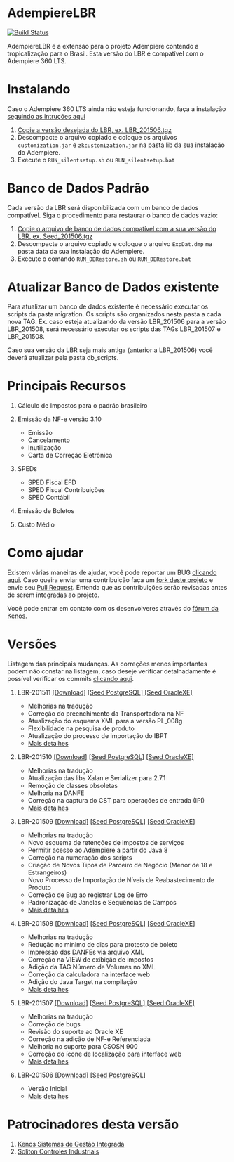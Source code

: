 AdempiereLBR
============

[![Build Status](https://drone.io/bitbucket.org/AdempiereLBR/adempierelbr/status.png)](https://drone.io/bitbucket.org/AdempiereLBR/adempierelbr/latest)

AdempiereLBR é a extensão para o projeto Adempiere contendo a tropicalização para o Brasil. Esta versão do LBR é compatível com o Adempiere 360 LTS.

Instalando
==========

Caso o Adempiere 360 LTS ainda não esteja funcionando, faça a instalação [seguindo as intruções aqui][1]

 1. [Copie a versão desejada do LBR, ex. LBR_201506.tgz][2]
 2. Descompacte o arquivo copiado e coloque os arquivos `customization.jar` e `zkcustomization.jar` na pasta lib da sua instalação do Adempiere.
 3. Execute o `RUN_silentsetup.sh` ou  `RUN_silentsetup.bat`

Banco de Dados Padrão
=====================

Cada versão da LBR será disponibilizada com um banco de dados compatível. Siga o procedimento para restaurar o banco de dados vazio:

 1. [Copie o arquivo de banco de dados compatível com a sua versão do LBR, ex. Seed_201506.tgz][2]
 2. Descompacte o arquivo copiado e coloque o arquivo `ExpDat.dmp` na pasta data da sua instalação do Adempiere.
 3. Execute o comando `RUN_DBRestore.sh` ou `RUN_DBRestore.bat`
 
Atualizar Banco de Dados existente
==================================

Para atualizar um banco de dados existente é necessário executar os scripts da pasta migration. Os scripts são organizados nesta pasta a cada nova TAG. Ex. caso esteja atualizando da versão LBR\_201506 para a versão LBR\_201508, será necessário executar os scripts das TAGs LBR\_201507 e LBR\_201508.

Caso sua versão da LBR seja mais antiga (anterior a LBR\_201506) você deverá atualizar pela pasta db_scripts.

Principais Recursos
===================

1. Cálculo de Impostos para o padrão brasileiro
1. Emissão da NF-e versão 3.10

    * Emissão
	* Cancelamento
	* Inutilização
	* Carta de Correção Eletrônica

1. SPEDs

	* SPED Fiscal EFD
	* SPED Fiscal Contribuições
	* SPED Contábil

1. Emissão de Boletos
1. Custo Médio

Como ajudar
===========

Existem várias maneiras de ajudar, você pode reportar um BUG [clicando aqui][3]. Caso queira enviar uma contribuição faça um [fork deste projeto][4] e envie seu [Pull Request][7]. Entenda que as contribuições serão revisadas antes de serem integradas ao projeto.

Você pode entrar em contato com os desenvolveres através do [fórum da Kenos][8].

Versões
=======

Listagem das principais mudanças. As correções menos importantes podem não constar na listagem, caso deseje verificar detalhadamente é possível verificar os commits [clicando aqui][9].

1. LBR-201511 [[Download]][30] [[Seed PostgreSQL]][31] [[Seed OracleXE]][32]

	* Melhorias na tradução
	* Correção do preenchimento da Transportadora na NF
	* Atualização do esquema XML para a versão PL_008g
	* Flexibilidade na pesquisa de produto
	* Atualização do processo de importação do IBPT
	* [Mais detalhes][29]
	
1. LBR-201510 [[Download]][26] [[Seed PostgreSQL]][27] [[Seed OracleXE]][28]

	* Melhorias na tradução
	* Atualização das libs Xalan e Serializer para 2.7.1
	* Remoção de classes obsoletas
	* Melhoria na DANFE
	* Correção na captura do CST para operações de entrada (IPI)
	* [Mais detalhes][25]
	
1. LBR-201509 [[Download]][22] [[Seed PostgreSQL]][23] [[Seed OracleXE]][24]

	* Melhorias na tradução
	* Novo esquema de retenções de impostos de serviços
	* Permitir acesso ao Adempiere a partir do Java 8
	* Correção na numeração dos scripts
	* Criação de Novos Tipos de Parceiro de Negócio (Menor de 18 e Estrangeiros)
	* Novo Processo de Importação de Níveis de Reabastecimento de Produto
	* Correção de Bug ao registrar Log de Erro
	* Padronização de Janelas e Sequências de Campos
	* [Mais detalhes][21]

1. LBR-201508 [[Download]][18] [[Seed PostgreSQL]][19] [[Seed OracleXE]][20]

	* Melhorias na tradução
	* Redução no mínimo de dias para protesto de boleto
	* Impressão das DANFEs via arquivo XML
	* Correção na VIEW de exibição de impostos
	* Adição da TAG Número de Volumes no XML
	* Correção da calculadora na interface web
	* Adição do Java Target na compilação
	* [Mais detalhes][17]
	
1. LBR-201507 [[Download]][14] [[Seed PostgreSQL]][15] [[Seed OracleXE]][16]

	* Melhorias na tradução
	* Correção de bugs
	* Revisão do suporte ao Oracle XE
	* Correção na adição de NF-e Referenciada
	* Melhoria no suporte para CSOSN 900
	* Correção do ícone de localização para interface web
	* [Mais detalhes][13]
	
1. LBR-201506 [[Download]][11] [[Seed PostgreSQL]][12]

	* Versão Inicial
	* [Mais detalhes][10]

Patrocinadores desta versão
===========================

 1. [Kenos Sistemas de Gestão Integrada][5]
 1. [Soliton Controles Industriais][6]

[1]: http://www.adempiere.com/Installing_ADempiere_Manually
[2]: https://bitbucket.org/AdempiereLBR/adempierelbr/downloads
[3]: https://bitbucket.org/AdempiereLBR/adempierelbr/issues
[4]: https://bitbucket.org/AdempiereLBR/adempierelbr/fork
[5]: http://www.kenos.com.br/
[6]: http://www.soliton.com.br/
[7]: https://bitbucket.org/AdempiereLBR/adempierelbr/pull-requests
[8]: http://forum.kenos.com.br/
[9]: https://bitbucket.org/AdempiereLBR/adempierelbr/commits/all
[10]: https://bitbucket.org/AdempiereLBR/adempierelbr/commits/tag/LBR-201506
[11]: https://bitbucket.org/AdempiereLBR/adempierelbr/downloads/LBR_201506.tgz
[12]: https://bitbucket.org/AdempiereLBR/adempierelbr/downloads/Seed_201506_PG.tgz
[13]: https://bitbucket.org/AdempiereLBR/adempierelbr/commits/tag/LBR-201507
[14]: https://bitbucket.org/AdempiereLBR/adempierelbr/downloads/LBR_201507.tgz
[15]: https://bitbucket.org/AdempiereLBR/adempierelbr/downloads/Seed_201507_PG.tgz
[16]: https://bitbucket.org/AdempiereLBR/adempierelbr/downloads/Seed_201507_ORA.tgz
[17]: https://bitbucket.org/AdempiereLBR/adempierelbr/commits/tag/LBR-201508
[18]: https://bitbucket.org/AdempiereLBR/adempierelbr/downloads/LBR_201508.tgz
[19]: https://bitbucket.org/AdempiereLBR/adempierelbr/downloads/Seed_201508_PG.tgz
[20]: https://bitbucket.org/AdempiereLBR/adempierelbr/downloads/Seed_201508_ORA.tgz
[21]: https://bitbucket.org/AdempiereLBR/adempierelbr/commits/tag/LBR-201509
[22]: https://bitbucket.org/AdempiereLBR/adempierelbr/downloads/LBR_201509.tgz
[23]: https://bitbucket.org/AdempiereLBR/adempierelbr/downloads/Seed_201509_PG.tgz
[24]: https://bitbucket.org/AdempiereLBR/adempierelbr/downloads/Seed_201509_ORA.tgz
[25]: https://bitbucket.org/AdempiereLBR/adempierelbr/commits/tag/LBR-201510
[26]: https://bitbucket.org/AdempiereLBR/adempierelbr/downloads/LBR_201510.tgz
[27]: https://bitbucket.org/AdempiereLBR/adempierelbr/downloads/Seed_201510_PG.tgz
[28]: https://bitbucket.org/AdempiereLBR/adempierelbr/downloads/Seed_201510_ORA.tgz
[29]: https://bitbucket.org/AdempiereLBR/adempierelbr/commits/tag/LBR-201511
[30]: https://bitbucket.org/AdempiereLBR/adempierelbr/downloads/LBR_201511.tgz
[31]: https://bitbucket.org/AdempiereLBR/adempierelbr/downloads/Seed_201511_PG.tgz
[32]: https://bitbucket.org/AdempiereLBR/adempierelbr/downloads/Seed_201511_ORA.tgz